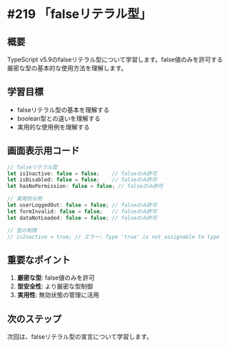 # #219 「falseリテラル型」

## 概要
TypeScript v5.9のfalseリテラル型について学習します。false値のみを許可する厳密な型の基本的な使用方法を理解します。

## 学習目標
- falseリテラル型の基本を理解する
- boolean型との違いを理解する
- 実用的な使用例を理解する

## 画面表示用コード

```typescript
// falseリテラル型
let isInactive: false = false;    // falseのみ許可
let isDisabled: false = false;    // falseのみ許可
let hasNoPermission: false = false; // falseのみ許可

// 実用的な例
let userLoggedOut: false = false; // falseのみ許可
let formInvalid: false = false;   // falseのみ許可
let dataNotLoaded: false = false; // falseのみ許可

// 型の制限
// isInactive = true; // エラー: Type 'true' is not assignable to type 'false'
```

## 重要なポイント
1. **厳密な型**: false値のみを許可
2. **型安全性**: より厳密な型制御
3. **実用性**: 無効状態の管理に活用

## 次のステップ
次回は、falseリテラル型の宣言について学習します。
